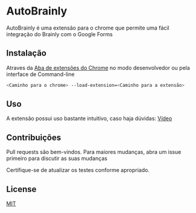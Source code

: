 # AutoBrainly

AutoBrainly é uma extensão para o chrome que permite uma fácil integração do Brainly com o Google Forms

## Instalação

Atraves da [Aba de extensões do Chrome](chrome://extensions) no modo desenvolvedor ou pela interface de Command-line

```bash
<Caminho para o chrome> --load-extension=<Caminho para a extensão>
```

## Uso

A extensão possui uso bastante intuitivo, caso haja dúvidas: [Vídeo](https://www.youtube.com/watch?v=o7Uhl4DaFsk)

## Contribuições
Pull requests são bem-vindos. Para maiores mudanças, abra um issue primeiro para discutir as suas mudanças

Certifique-se de atualizar os testes conforme apropriado.

## License
[MIT](https://choosealicense.com/licenses/mit/)